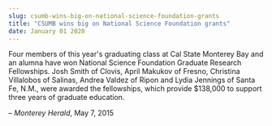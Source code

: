 ```yaml
---
slug: csumb-wins-big-on-national-science-foundation-grants
title: "CSUMB wins big on National Science Foundation grants"
date: January 01 2020
---
```


  
<p>
  Four members of this year's graduating class at Cal State Monterey Bay and an
  alumna have won National Science Foundation Graduate Research Fellowships.
  Josh Smith of Clovis, April Makukov of Fresno, Christina Villalobos of
  Salinas, Andrea Valdez of Ripon and Lydia Jennings of Santa Fe, N.M., were
  awarded the fellowships, which provide $138,000 to support three years of
  graduate education.
</p>
<p>– <em>Monterey Herald</em>, May 7, 2015</p>
 
